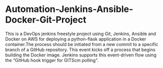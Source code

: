 # Automation-Jenkins-Ansible-Docker-Git-Project
This is a DevOps jenkins freestyle project using Git, Jenkins, Ansible and Docker on AWS for deploying a python-flask application in a Docker container.The process should be initiated from a new commit to a specific branch of a GitHub repository. This event kicks off a process that begins building the Docker image. Jenkins supports this event-driven flow using the “GitHub hook trigger for GITScm polling".
